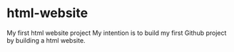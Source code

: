 # html-website
My first html website project
My intention is to build my first Github project by building a html website.
<!DOCTYPE HTML>
<Title> html website<.Title>
  <html>
    <body>
      <h1></h1>
      <h2>Navigation Menu</h2>
      <p></p>
    </body>
  </html>
